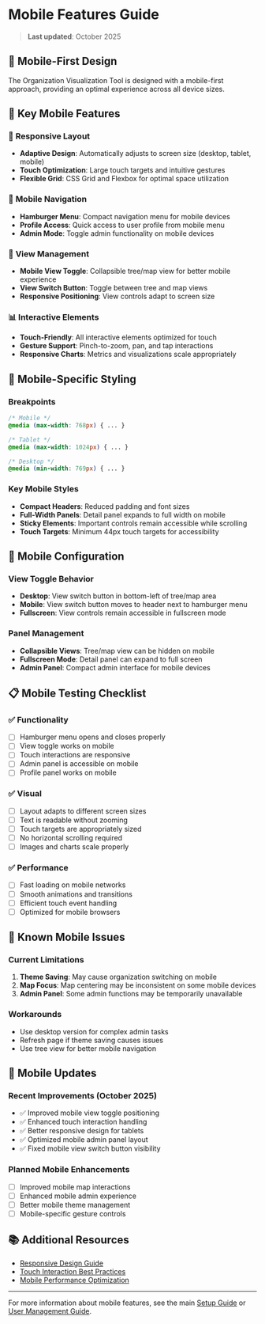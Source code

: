 # Mobile Features Guide

> **Last updated**: October 2025

## 📱 Mobile-First Design

The Organization Visualization Tool is designed with a mobile-first approach, providing an optimal experience across all device sizes.

## 🎯 Key Mobile Features

### 📱 **Responsive Layout**
- **Adaptive Design**: Automatically adjusts to screen size (desktop, tablet, mobile)
- **Touch Optimization**: Large touch targets and intuitive gestures
- **Flexible Grid**: CSS Grid and Flexbox for optimal space utilization

### 🍔 **Mobile Navigation**
- **Hamburger Menu**: Compact navigation menu for mobile devices
- **Profile Access**: Quick access to user profile from mobile menu
- **Admin Mode**: Toggle admin functionality on mobile devices

### 🔄 **View Management**
- **Mobile View Toggle**: Collapsible tree/map view for better mobile experience
- **View Switch Button**: Toggle between tree and map views
- **Responsive Positioning**: View controls adapt to screen size

### 📊 **Interactive Elements**
- **Touch-Friendly**: All interactive elements optimized for touch
- **Gesture Support**: Pinch-to-zoom, pan, and tap interactions
- **Responsive Charts**: Metrics and visualizations scale appropriately

## 🎨 **Mobile-Specific Styling**

### Breakpoints
```css
/* Mobile */
@media (max-width: 768px) { ... }

/* Tablet */
@media (max-width: 1024px) { ... }

/* Desktop */
@media (min-width: 769px) { ... }
```

### Key Mobile Styles
- **Compact Headers**: Reduced padding and font sizes
- **Full-Width Panels**: Detail panel expands to full width on mobile
- **Sticky Elements**: Important controls remain accessible while scrolling
- **Touch Targets**: Minimum 44px touch targets for accessibility

## 🔧 **Mobile Configuration**

### View Toggle Behavior
- **Desktop**: View switch button in bottom-left of tree/map area
- **Mobile**: View switch button moves to header next to hamburger menu
- **Fullscreen**: View controls remain accessible in fullscreen mode

### Panel Management
- **Collapsible Views**: Tree/map view can be hidden on mobile
- **Fullscreen Mode**: Detail panel can expand to full screen
- **Admin Panel**: Compact admin interface for mobile devices

## 📋 **Mobile Testing Checklist**

### ✅ **Functionality**
- [ ] Hamburger menu opens and closes properly
- [ ] View toggle works on mobile
- [ ] Touch interactions are responsive
- [ ] Admin panel is accessible on mobile
- [ ] Profile panel works on mobile

### ✅ **Visual**
- [ ] Layout adapts to different screen sizes
- [ ] Text is readable without zooming
- [ ] Touch targets are appropriately sized
- [ ] No horizontal scrolling required
- [ ] Images and charts scale properly

### ✅ **Performance**
- [ ] Fast loading on mobile networks
- [ ] Smooth animations and transitions
- [ ] Efficient touch event handling
- [ ] Optimized for mobile browsers

## 🚨 **Known Mobile Issues**

### Current Limitations
1. **Theme Saving**: May cause organization switching on mobile
2. **Map Focus**: Map centering may be inconsistent on some mobile devices
3. **Admin Panel**: Some admin functions may be temporarily unavailable

### Workarounds
- Use desktop version for complex admin tasks
- Refresh page if theme saving causes issues
- Use tree view for better mobile navigation

## 🔄 **Mobile Updates**

### Recent Improvements (October 2025)
- ✅ Improved mobile view toggle positioning
- ✅ Enhanced touch interaction handling
- ✅ Better responsive design for tablets
- ✅ Optimized mobile admin panel layout
- ✅ Fixed mobile view switch button visibility

### Planned Mobile Enhancements
- [ ] Improved mobile map interactions
- [ ] Enhanced mobile admin experience
- [ ] Better mobile theme management
- [ ] Mobile-specific gesture controls

## 📚 **Additional Resources**

- [Responsive Design Guide](responsive-design.md)
- [Touch Interaction Best Practices](touch-interactions.md)
- [Mobile Performance Optimization](mobile-performance.md)

---

For more information about mobile features, see the main [Setup Guide](setup-guide.md) or [User Management Guide](user-management-guide.md).

